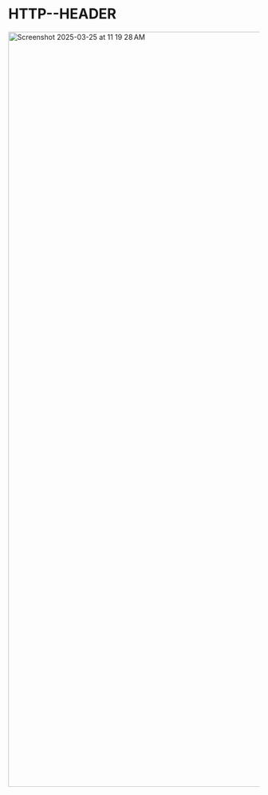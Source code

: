 # HTTP--HEADER
<img width="1512" alt="Screenshot 2025-03-25 at 11 19 28 AM" src="https://github.com/user-attachments/assets/68f2ec19-0e83-4e43-b257-285b2ae26ba4" />
